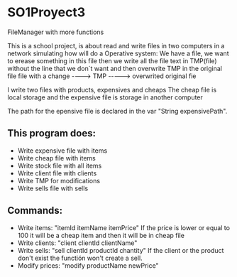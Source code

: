 # SO1Proyect3
FileManager with more functions

This is a school project, is about read and write files in two computers in a network simulating how will do a Operative system:
  We have a file, we want to erease something in this file then we write all the file text in TMP(file) without the line that we don´t want and 
  then overwrite TMP in the original file
  file with a change ----> TMP -----> overwrited original fie

I write two files with products, expensives and cheaps
The cheap file is local storage and the expensive file is storage in another computer

The path for the epensive file is declared in the  var "String expensivePath".

## This program does:
- Write expensive file with items
- Write cheap file with items
- Write stock file with all items
- Write client file with clients
- Write TMP for modifications
- Write sells file with sells
  
## Commands:
- Write items: "itemId itemName itemPrice" If the price is lower or equal to 100 it will be a cheap item and then it will be in cheap file
- Write clients: "client clientId clientName"
- Write sells: "sell clientId productId chantity" If the client or the product don't exist the functión won't create a sell.
- Modify prices: "modify productName newPrice"    
  

